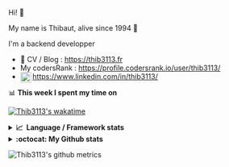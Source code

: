 Hi! 👋

My name is Thibaut, alive since 1994 🍷

I'm a backend developper

-   📝 CV / Blog : https://thib3113.fr
-   My codersRank : https://profile.codersrank.io/user/thib3113/
-   <a href="https://www.linkedin.com/in/thib3113/"><img align="left" alt="Thib3113's Linkedin" width="21px" src="https://raw.githubusercontent.com/peterthehan/peterthehan/master/assets/linkedin.svg" /></a> https://www.linkedin.com/in/thib3113/

📊 **This week I spent my time on**

[![Thib3113's wakatime](https://github-readme-stats.vercel.app/api/wakatime?username=thib3113&layout=default&theme=dracula&langs_count=6&hide_title=true&hide_border=true)](https://wakatime.com/@thib3113)

<details>
  <summary><b>📈&nbsp;&nbsp;Language&nbsp;/&nbsp;Framework stats</b></summary>
  <br/>  
  <a href='https://profile.codersrank.io/user/thib3113/'>
  <img src='http://cr-skills-chart-widget.azurewebsites.net/api/api?username=thib3113&padding=30&skills=php,batchfile,javascript,less,mysql,reactjs,scss,shell,typescript,vue'>
  </a>
</details>

<details>
  <summary><b>:octocat: My Github stats</b></summary>
  <br/>  
  
  <img src="https://github-readme-stats.vercel.app/api?username=thib3113&theme=dracula&show_icons=true&" alt="Thib3113's GitHub stats" />

<!--START_SECTION:activity-->

1. 🎉 Merged PR [#528](https://github.com/thib3113/unifi-client/pull/528) in [thib3113/unifi-client](https://github.com/thib3113/unifi-client)
2. 🎉 Merged PR [#184](https://github.com/thib3113/vban/pull/184) in [thib3113/vban](https://github.com/thib3113/vban)
3. 🗣 Commented on [#1164](https://github.com/moleculerjs/moleculer/issues/1164) in [moleculerjs/moleculer](https://github.com/moleculerjs/moleculer)
4. ❗️ Opened issue [#3](https://github.com/flipperdevices/flipper-update-server/issues/3) in [flipperdevices/flipper-update-server](https://github.com/flipperdevices/flipper-update-server)
5. 🗣 Commented on [#1164](https://github.com/moleculerjs/moleculer/issues/1164) in [moleculerjs/moleculer](https://github.com/moleculerjs/moleculer)
 <!--END_SECTION:activity-->

</details>

![Thib3113's github metrics](https://gist.githubusercontent.com/thib3113/83a96e16f8bca103f1b0e376186c66ec/raw/github-metrics.svg)
